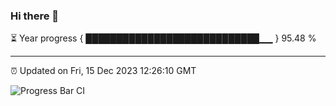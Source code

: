 ### Hi there 👋

⏳ Year progress { ████████████████████████████▁▁ } 95.48 %

---

⏰ Updated on Fri, 15 Dec 2023 12:26:10 GMT

![Progress Bar CI](https://github.com/liununu/liununu/workflows/Progress%20Bar%20CI/badge.svg)
